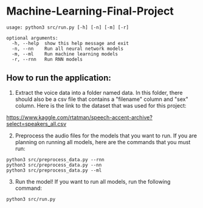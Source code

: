 # Machine-Learning-Final-Project

```
usage: python3 src/run.py [-h] [-n] [-m] [-r]

optional arguments:
  -h, --help  show this help message and exit
  -n, --nn    Run all neural network models
  -m, --ml    Run machine learning models
  -r, --rnn   Run RNN models
```

## How to run the application:
1. Extract the voice data into a folder named data. In this folder, there should also be a csv file that contains a "filename" column and "sex" column. Here is the link to the dataset that was used for this project:
   
https://www.kaggle.com/rtatman/speech-accent-archive?select=speakers_all.csv

2. Preprocess the audio files for the models that you want to run. If you are planning on running all models, here are the commands that you must run:
```
python3 src/preprocess_data.py --rnn
python3 src/preprocess_data.py --nn
python3 src/preprocess_data.py --ml
```

3. Run the model! If you want to run all models, run the following command:
```
python3 src/run.py
```



